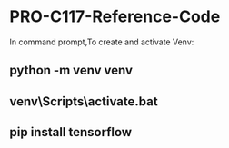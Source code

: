 # PRO-C117-Reference-Code

In command prompt,To create and activate Venv: 

## python -m venv venv
## venv\Scripts\activate.bat
## pip install tensorflow
